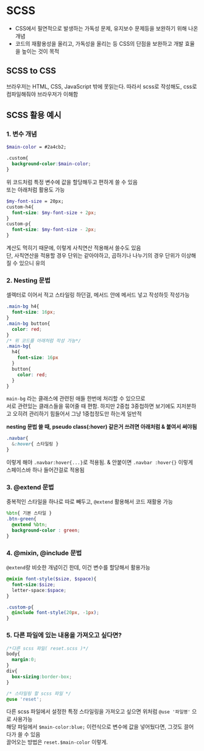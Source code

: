 # SCSS
- CSS에서 필연적으로 발생하는 가독성 문제, 유지보수 문제등을 보완하기 위해 나온 개념
- 코드의 재활용성을 올리고, 가독성을 올리는 등 CSS의 단점을 보완하고 개발 효율을 높이는 것이 목적

## SCSS to CSS
브라우저는 HTML, CSS, JavaScript 밖에 못읽는다. 따라서 scss로 작성해도, css로 컴파일해줘야 브라우저가 이해함

## SCSS 활용 예시
### 1. 변수 개념
```scss
$main-color = #2a4cb2;

.custom{
  background-color:$main-color;
}
```
위 코드처럼 특정 변수에 값을 할당해두고 편하게 쓸 수 있음   
또는 아래처럼 활용도 가능
```scss
$my-font-size = 20px;
custom-h4{
  font-size: $my-font-size + 2px;
}
custom-p{
  font-size: $my-font-size - 2px;
}
```
계산도 먹히기 때문에, 이렇게 사칙연산 적용해서 쓸수도 있음   
단, 사칙연산을 적용할 경우 단위는 같아야하고, 곱하기나 나누기의 경우 단위가 이상해질 수 있으니 유의

### 2. Nesting 문법
셀렉터로 이어서 적고 스타일링 하던걸, 메서드 안에 메서드 넣고 작성하듯 작성가능
```scss
.main-bg h4{
  font-size: 16px;
}
.main-bg button{
  color: red;
}
/* 위 코드를 아래처럼 작성 가능*/
.main-bg{
  h4{
    font-size: 16px
  }
  button{
    color: red;
  }
}
```
`main-bg` 라는 클래스에 관련된 애들 한번에 처리할 수 있으므로   
서로 관련있는 클래스들을 묶어줄 때 편함. 하지만 2중첩 3중첩하면 보기에도 지저분하고 오히려 관리하기 힘들어서 그냥 1중첩정도만 하는게 일반적

**nesting 문법 쓸 때, pseudo class(:hover) 같은거 쓰려면 아래처럼 & 붙여서 써야됨**
```scss
.navbar{
  &:hover{ 스타일링 }
}
```
이렇게 해야 `.navbar:hover{...}`로 적용됨. & 안붙이면 `.navbar :hover{}` 이렇게 스페이스바 하나 들어간걸로 적용됨

### 3. @extend 문법
중복적인 스타일을 하나로 따로 빼두고, `@extend` 활용해서 코드 재활용 가능
```scss
%btn{ 기본 스타일 }
.btn-green{
  @extend %btn;
  background-color : green;
}
```

### 4. @mixin, @include 문법
`@extend`랑 비슷한 개념이긴 한데, 이건 변수를 할당해서 활용가능
```scss
@mixin font-style($size, $space){
  font-size:$size;
  letter-space:$space;
}

.custom-p{
  @include font-style(20px, -1px);
}
```

### 5. 다른 파일에 있는 내용을 가져오고 싶다면?
```scss
/*다른 scss 파일( reset.scss )*/
body{
  margin:0;
} 
div{
  box-sizing:border-box;
}

/* 스타일링 할 scss 파일 */
@use 'reset';
```
다른 scss 파일에서 설정한 특정 스타일링을 가져오고 싶으면 위처럼 `@use '파일명'` 으로 사용가능   
해당 파일에서 `$main-color:blue;` 이런식으로 변수에 값을 넣어뒀다면, 그것도 끌어다가 쓸 수 있음   
끌어오는 방법은 `reset.$main-color` 이렇게.
